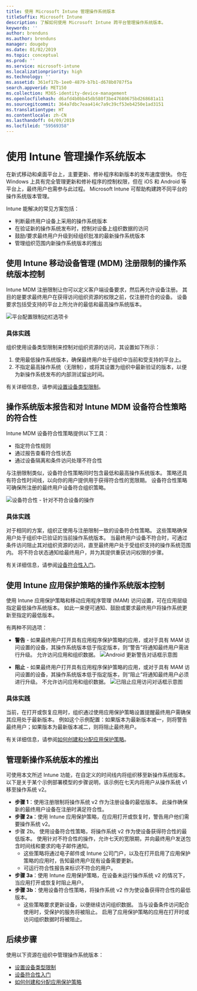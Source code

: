 ```yaml
---
title: 使用 Microsoft Intune 管理操作系统版本
titleSuffix: Microsoft Intune
description: 了解如何使用 Microsoft Intune 跨平台管理操作系统版本。
keywords: ''
author: brenduns
ms.author: brenduns
manager: dougeby
ms.date: 01/02/2019
ms.topic: conceptual
ms.prod: ''
ms.service: microsoft-intune
ms.localizationpriority: high
ms.technology: ''
ms.assetid: 361ef17b-1ee0-4879-b7b1-d678b0787f5a
search.appverid: MET150
ms.collection: M365-identity-device-management
ms.openlocfilehash: d6afd4b0bb45db580f3be47680675bd268681a11
ms.sourcegitcommit: 364a7dbc7eaa414c7a9c39cf53eb4250e1ad3151
ms.translationtype: HT
ms.contentlocale: zh-CN
ms.lasthandoff: 04/09/2019
ms.locfileid: "59569358"
---
```

# <a name="manage-operating-system-versions-with-intune"></a>使用 Intune 管理操作系统版本
在新式移动和桌面平台上，主要更新、修补程序和新版本的发布速度很快。 你在 Windows 上具有完全管理更新和修补程序的控制权限，但在 iOS 和 Android 等平台上，最终用户也需参与此过程。  Microsoft Intune 可帮助构建跨不同平台的操作系统版本管理。

Intune 能解决的常见方案包括： 
- 判断最终用户设备上采用的操作系统版本
- 在验证新的操作系统发布时，控制对设备上组织数据的访问
- 鼓励/要求最终用户升级到经组织批准的最新操作系统版本
- 管理组织范围内新操作系统版本的推出
  
## <a name="operating-system-version-control-using-intune-mobile-device-management-mdm-enrollment-restrictions"></a>使用 Intune 移动设备管理 (MDM) 注册限制的操作系统版本控制
Intune MDM 注册限制让你可以定义客户端设备要求，然后再允许设备注册。 其目的是要求最终用户在获得访问组织资源的权限之前，仅注册符合的设备。 设备要求包括受支持的平台上所允许的最低和最高操作系统版本。
 
![平台配置限制边栏选项卡](./media/os-version-platform-configurations.png) 
 
### <a name="in-practice"></a>具体实践
组织使用设备类型限制来控制对组织资源的访问，其设置如下所示： 
1. 使用最低操作系统版本，确保最终用户处于组织中当前和受支持的平台上。 
2. 不指定最高操作系统（无限制），或将其设置为组织中最新验证的版本，以便为新操作系统发布的内部测试留出时间。

有关详细信息，请参阅[设置设备类型限制](https://docs.microsoft.com/intune/enrollment-restrictions-set#set-device-type-restrictions)。
 
## <a name="operating-system-version-reporting-and-compliance-with-intune-mdm-device-compliance-policies"></a>操作系统版本报告和对 Intune MDM 设备符合性策略的符合性
Intune MDM 设备符合性策略提供以下工具： 
- 指定符合性规则
- 通过报告查看符合性状态
- 通过设备隔离和条件访问处理不符合性

与注册限制类似，设备符合性策略同时包含最低和最高操作系统版本。 策略还具有符合性时间线，以向你的用户提供用于获得符合性的宽限期。 设备符合性策略可确保所注册的最终用户设备符合组织策略。

![设备符合性 - 针对不符合设备的操作](./media/os-version-actions-noncompliance.png) 

### <a name="in-practice"></a>具体实践
对于相同的方案，组织正使用与注册限制一致的设备符合性策略。 这些策略确保用户处于组织中已验证的当前操作系统版本。 当最终用户设备不符合时，可通过条件访问阻止其对组织资源的访问，直至最终用户处于受组织支持的操作系统范围内。 将不符合状态通知给最终用户，并为其提供重获访问权限的步骤。   

有关详细信息，请参阅[设备符合性入门](https://docs.microsoft.com/intune/device-compliance-get-started)。
 
## <a name="operating-system-version-controls-using-intune-app-protection-policies"></a>使用 Intune 应用保护策略的操作系统版本控制    
使用 Intune 应用保护策略和移动应用程序管理 (MAM) 访问设置，可在应用层级指定最低操作系统版本。 如此一来便可通知、鼓励或要求最终用户将操作系统更新至指定的最低版本。
 
有两种不同选项： 
- **警告** - 如果最终用户打开具有应用程序保护策略的应用，或对于具有 MAM 访问设置的设备，其操作系统版本低于指定版本，则“警告”将通知最终用户需进行升级。 允许访问应用和组织数据。
  ![Android 更新警告对话框示意图](./media/os-version-update-warning.png) 

- **阻止** - 如果最终用户打开具有应用程序保护策略的应用，或对于具有 MAM 访问设置的设备，其操作系统版本低于指定版本，则“阻止”将通知最终用户必须进行升级。 不允许访问应用和组织数据。
  ![已阻止应用访问对话框示意图](./media/os-version-access-blocked.png)

### <a name="in-practice"></a>具体实践
当前，在打开或恢复应用时，组织通过使用应用保护策略设置提醒最终用户需确保其应用处于最新版本。 例如这个示例配置：如果版本为最新版本减一，则将警告最终用户；如果版本为最新版本减二，则将阻止最终用户。
 
有关详细信息，请参阅[如何创建和分配应用保护策略](https://docs.microsoft.com/intune/app-protection-policies)。

## <a name="managing-a-new-operating-system-version-rollout"></a>管理新操作系统版本的推出
可使用本文所述 Intune 功能，在自定义的时间线内将组织移至新操作系统版本。 以下是关于某个示例部署模型的步骤说明，该示例在七天内将用户从操作系统 v1 移至操作系统 v2。
- **步骤 1**：使用注册限制将操作系统 v2 作为注册设备的最低版本。 此操作确保新的最终用户设备在注册时满足符合性。
- **步骤 2a**：使用 Intune 应用保护策略，在应用打开或恢复时，警告用户他们需要操作系统 v2。
- 步骤 2b。 使用设备符合性策略，将操作系统 v2 作为使设备获得符合性的最低版本。 使用针对不符合性的操作，允许七天的宽限期，并向最终用户发送包含时间线和要求的电子邮件通知。
  -  这些策略将通过电子邮件或 Intune 公司门户，以及在打开启用了应用保护策略的应用时，告知最终用户现有设备需要更新。
  - 可运行符合性报告来标识不符合的用户。 
- **步骤 3a**：使用 Intune 应用保护策略，在设备未运行操作系统 v2 的情况下，当应用打开或恢复时阻止用户。
- **步骤 3b**：使用设备符合性策略，将操作系统 v2 作为使设备获得符合性的最低版本。
  - 这些策略要求更新设备，以便继续访问组织数据。 当与设备条件访问配合使用时，受保护的服务将被阻止。 启用了应用保护策略的应用在打开时或访问组织数据时将被阻止。

## <a name="next-steps"></a>后续步骤
使用以下资源在组织中管理操作系统版本： 

- [设置设备类型限制](https://docs.microsoft.com/intune/enrollment-restrictions-set#set-device-type-restrictions)
- [设备符合性入门](https://docs.microsoft.com/intune/device-compliance-get-started)
- [如何创建和分配应用保护策略](https://docs.microsoft.com/intune/app-protection-policies)
